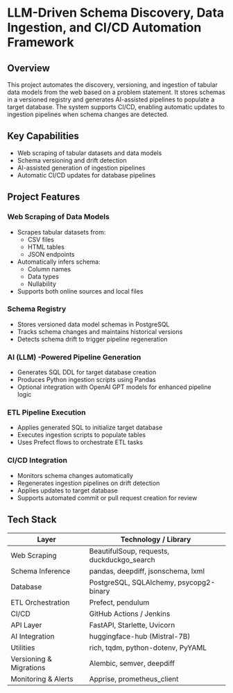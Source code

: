 # LLM-Driven Schema Discovery, Data Ingestion, and CI/CD Automation Framework

## Overview
This project automates the discovery, versioning, and ingestion of tabular data models from the web based on a problem statement. It stores schemas in a versioned registry and generates AI-assisted pipelines to populate a target database. The system supports CI/CD, enabling automatic updates to ingestion pipelines when schema changes are detected.

## Key Capabilities

- Web scraping of tabular datasets and data models  
- Schema versioning and drift detection  
- AI-assisted generation of ingestion pipelines  
- Automatic CI/CD updates for database pipelines  

## Project Features

### Web Scraping of Data Models

- Scrapes tabular datasets from:
  - CSV files
  - HTML tables
  - JSON endpoints
- Automatically infers schema:
  - Column names
  - Data types
  - Nullability
- Supports both online sources and local files

### Schema Registry

- Stores versioned data model schemas in PostgreSQL  
- Tracks schema changes and maintains historical versions  
- Detects schema drift to trigger pipeline regeneration  

### AI (LLM) -Powered Pipeline Generation

- Generates SQL DDL for target database creation  
- Produces Python ingestion scripts using Pandas  
- Optional integration with OpenAI GPT models for enhanced pipeline logic  

### ETL Pipeline Execution

- Applies generated SQL to initialize target database  
- Executes ingestion scripts to populate tables  
- Uses Prefect flows to orchestrate ETL tasks  

### CI/CD Integration

- Monitors schema changes automatically  
- Regenerates ingestion pipelines on drift detection  
- Applies updates to target database  
- Supports automated commit or pull request creation for review  

## Tech Stack

| Layer               | Technology / Library                          |
|---------------------|-----------------------------------------------|
| Web Scraping        | BeautifulSoup, requests, duckduckgo_search    |
| Schema Inference    | pandas, deepdiff, jsonschema, lxml            |
| Database            | PostgreSQL, SQLAlchemy, psycopg2-binary       |
| ETL Orchestration   | Prefect, pendulum                             |
| CI/CD               | GitHub Actions / Jenkins                      |
| API Layer           | FastAPI, Starlette, Uvicorn                   |
| AI Integration      | huggingface-hub (Mistral-7B)                  |
| Utilities           | rich, tqdm, python-dotenv, PyYAML             |
| Versioning & Migrations | Alembic, semver, deepdiff                 |
| Monitoring & Alerts | Apprise, prometheus_client                    |